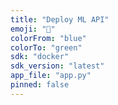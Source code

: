 ```yaml
---
title: "Deploy ML API"
emoji: "🚀"
colorFrom: "blue"
colorTo: "green"
sdk: "docker"
sdk_version: "latest"
app_file: "app.py"
pinned: false
---
```

